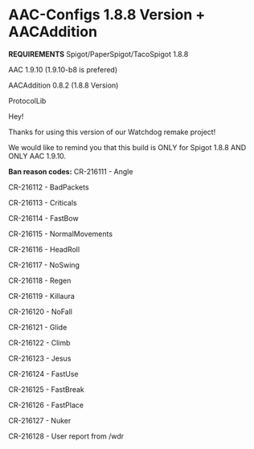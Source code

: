 # AAC-Configs 1.8.8 Version + AACAddition

**REQUIREMENTS**
Spigot/PaperSpigot/TacoSpigot 1.8.8

AAC 1.9.10 (1.9.10-b8 is prefered)

AACAddition 0.8.2 (1.8.8 Version)

ProtocolLib


Hey!

Thanks for using this version of our Watchdog remake project!


We would like to remind you that this build is ONLY for Spigot 1.8.8 AND ONLY AAC 1.9.10.


**Ban reason codes:**
CR-216111 - Angle

CR-216112 - BadPackets

CR-216113 - Criticals

CR-216114 - FastBow

CR-216115 - NormalMovements

CR-216116 - HeadRoll

CR-216117 - NoSwing

CR-216118 - Regen

CR-216119 - Killaura

CR-216120 - NoFall

CR-216121 - Glide

CR-216122 - Climb

CR-216123 - Jesus

CR-216124 - FastUse

CR-216125 - FastBreak

CR-216126 - FastPlace

CR-216127 - Nuker

CR-216128 - User report from /wdr
